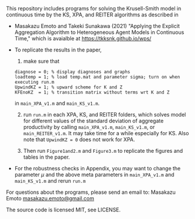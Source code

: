 This repository includes programs for solving the Krusell-Smith model in continuous time by the KS, XPA, and REITER algorithms as described in

* Masakazu Emoto and Takeki Sunakawa (2021) "Applying the Explicit Aggregation Algorithm to Heterogeneous Agent Models in Continuous Time," which is avaialble at https://tkksnk.github.io/wps/

* To replicate the results in the paper,

  1. make sure that
  ```
  diagnose = 0; % display diagnoses and graphs
  loadtemp = 1; % load temp.mat and parameter sigma; turn on when executing run.m
  UpwindKZ = 1; % upward scheme for K and Z
  KFEnoKZ  = 1; % transition matrix without terms wrt K and Z
  ```
  in `main_XPA_v1.m` and `main_KS_v1.m`.

  2. run `run.m` in each XPA, KS, and REITER folders, which solves model for different values of the standard deviation of aggregate productivity by calling `main_XPA_v1.m`, `main_KS_v1.m`, or `main_REITER_v1.m`. It may take time for a while especially for KS. Also note that `UpwindKZ = 0` does not work for XPA.

  3. Then run `Figure1and2.m` and `Figure3.m` to replicate the figures and tables in the paper.

* For the robustness checks in Appendix, you may want to change the parameter $\mu$ and the above meta parameters in `main_XPA_v1.m` and `main_KS_v1.m` and rerun `run.m`

For questions about the programs, please send an email to: Masakazu Emoto <masakazu.emoto@gmail.com>

The source code is licensed MIT, see LICENSE.
